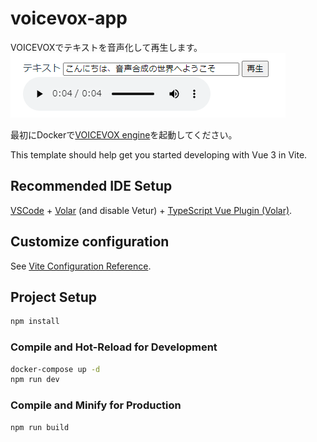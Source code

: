# voicevox-app

VOICEVOXでテキストを音声化して再生します。
<img src="https://github.com/yasuyoshi64/blogger_images/blob/20231015/simple_voicevox_app.png?raw=true">

最初にDockerで[VOICEVOX engine](https://hub.docker.com/r/voicevox/voicevox_engine)を起動してください。


This template should help get you started developing with Vue 3 in Vite.

## Recommended IDE Setup

[VSCode](https://code.visualstudio.com/) + [Volar](https://marketplace.visualstudio.com/items?itemName=Vue.volar) (and disable Vetur) + [TypeScript Vue Plugin (Volar)](https://marketplace.visualstudio.com/items?itemName=Vue.vscode-typescript-vue-plugin).

## Customize configuration

See [Vite Configuration Reference](https://vitejs.dev/config/).

## Project Setup

```sh
npm install
```

### Compile and Hot-Reload for Development

```sh
docker-compose up -d
npm run dev
```


### Compile and Minify for Production

```sh
npm run build
```

